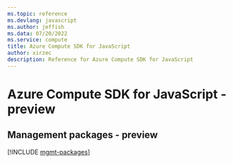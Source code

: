 ```yaml
---
ms.topic: reference
ms.devlang: javascript
ms.author: jeffish
ms.data: 07/20/2022
ms.service: compute
title: Azure Compute SDK for JavaScript
author: xirzec
description: Reference for Azure Compute SDK for JavaScript
---
```

# Azure Compute SDK for JavaScript - preview

## Management packages - preview
[!INCLUDE [mgmt-packages](compute-mgmt-index.md)]
